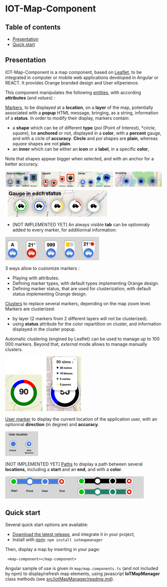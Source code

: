 # IOT-Map-Component 

## Table of contents

- [Presentation](#presentation)
- [Quick start](#quick-start)


## Presentation

IOT-Map-Component is a map component, based on [Leaflet](https://leafletjs.com/), to be integrated in computer or mobile web applications developed in Angular or REACT. 
It provides Orange branded design and User eXperience. 

This component manipulates the following <ins>entities</ins>, with according **attributes** (and *values*) :

<ins>Markers</ins>, to be displayed at a **location**, on a **layer** of the map, potentially associated with a **popup** HTML message, bringing, as a string, information of a **status**. In order to modify their display, markers contain: 
- a **shape** which can be of different **type** (*poi* (Point of Interest), **circle*, *square*), be **anchored** or not, displayed in a **color**, with a **percent** gauge, and with a cicle of **accuracy**. **Circle** and *poi* shapes are **plain**, whereas *square* shapes are not **plain**.
- an **inner** which can be either an **icon** or a **label**, in a specific **color**,

Note that shapes appear bigger when selected, and with an anchor for a better accuracy.

<img src="doc/Image1.png">

<img src="doc/Image3.png">

- [NOT IMPLEMENTED YET] An always visible **tab** can be optionnaly added to every marker, for additionnal information:

<img src="doc/Image2.png">

3 ways allow to customize markers :
- Playing with attributes.
- Defining marker types, with default types implementing Orange design.
- Defining marker status, that are used for clusterization, with default status implementing Orange design.

<ins>Clusters</ins> to replace several markers, depending on the map zoom level.
Markers are clusterized:
- by layer (2 markers from 2 different layers will not be clusterized).
- using **status** attribute for the color repartition on cluster, and information displayed in the cluster popup.

Automatic clustering (engined by Leaflet) can be used to manage up to 100 000 markers. Beyond that, *external* mode allows to manage manually clusters.

<img src="doc/Image7.png">

<ins>User marker</ins> to display the current location of the application user, with an optionnal **direction** (in degree) and **accuracy**.

<img src="doc/Image5.png">

[NOT IMPLEMENTED YET] <ins>Paths</ins> to display a path between several **locations**, including a **start** and an **end**, and with a **color**.

<img src="doc/Image6.png">

## Quick start

Several quick start options are available:
- [Download the latest release](https://github.com/Orange-OpenSource/IOT-Map-Component/archive/v0.4.5.zip), and integrate it in your project,
- Install with [npm](https://www.npmjs.com/): `npm install iotmapmanager`

Then, display a map by inserting in your page:
```
 <map-component></map-component>
```
Angular sample of use is given in ```map/map.components.ts``` (and not included by npm) to display/refresh map elements, using javascript **IoTMapManager** class methods (see [src/iotMapManager/readme.md](https://github.com/Orange-OpenSource/IOT-Map-Component/blob/master/src/iotMapManager/readme.md)).


